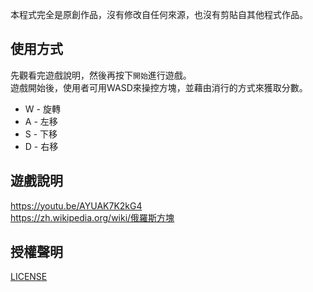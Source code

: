本程式完全是原創作品，沒有修改自任何來源，也沒有剪貼自其他程式作品。

## 使用方式
先觀看完遊戲說明，然後再按下`開始`進行遊戲。  
遊戲開始後，使用者可用WASD來操控方塊，並藉由消行的方式來獲取分數。  
* W - 旋轉
* A - 左移
* S - 下移
* D - 右移

## 遊戲說明
https://youtu.be/AYUAK7K2kG4  
https://zh.wikipedia.org/wiki/俄羅斯方塊

## 授權聲明
[LICENSE](LICENSE)
